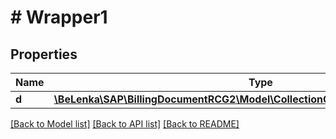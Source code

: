 # # Wrapper1

## Properties

Name | Type | Description | Notes
------------ | ------------- | ------------- | -------------
**d** | [**\BeLenka\SAP\BillingDocumentRCG2\Model\CollectionOfABillingDocumentItemType**](CollectionOfABillingDocumentItemType.md) |  | [optional]

[[Back to Model list]](../../README.md#models) [[Back to API list]](../../README.md#endpoints) [[Back to README]](../../README.md)
